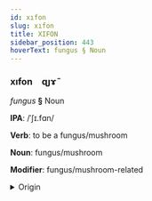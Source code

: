 ```yaml
---
id: xıfon
slug: xıfon
title: XIFON
sidebar_position: 443
hoverText: fungus § Noun
---
```


### xıfon&emsp;<span kind="abugida">ɋȷɤ̃</span>

*fungus* **§** Noun

**IPA**: /ˈʃɪ.fɑn/

**Verb**: to be a fungus/mushroom

**Noun**: fungus/mushroom

**Modifier**: fungus/mushroom-related

<details>
    <summary>Origin</summary>
    Bavarian schwamm /ʃvam/<br/>
    <em>Germanic Language Family</em>
</details>